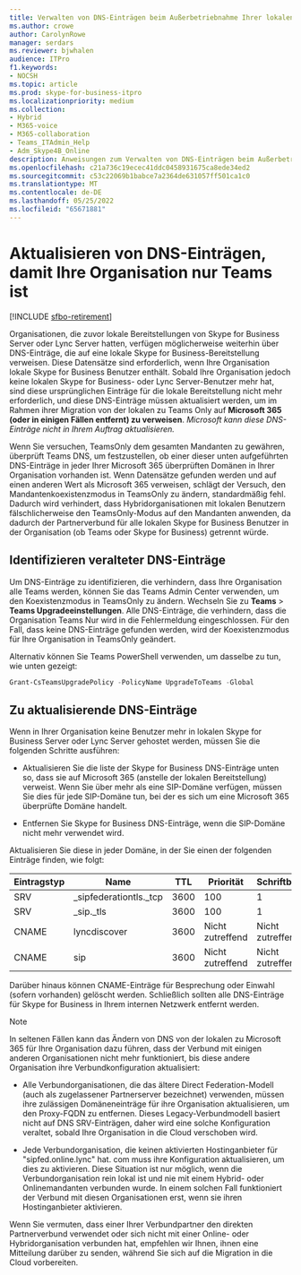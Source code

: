 ```yaml
---
title: Verwalten von DNS-Einträgen beim Außerbetriebnahme Ihrer lokalen Umgebung
ms.author: crowe
author: CarolynRowe
manager: serdars
ms.reviewer: bjwhalen
audience: ITPro
f1.keywords:
- NOCSH
ms.topic: article
ms.prod: skype-for-business-itpro
ms.localizationpriority: medium
ms.collection:
- Hybrid
- M365-voice
- M365-collaboration
- Teams_ITAdmin_Help
- Adm_Skype4B_Online
description: Anweisungen zum Verwalten von DNS-Einträgen beim Außerbetriebnahme Ihrer lokalen Skype for Business Umgebung.
ms.openlocfilehash: c21a736c19ecec41ddc0458931675ca8ede34ed2
ms.sourcegitcommit: c53c22069b1babce7a2364de631057ff501ca1c0
ms.translationtype: MT
ms.contentlocale: de-DE
ms.lasthandoff: 05/25/2022
ms.locfileid: "65671881"
---
```

# <a name="update-dns-entries-to-enable-your-organization-to-be-all-teams-only"></a>Aktualisieren von DNS-Einträgen, damit Ihre Organisation nur Teams ist

[!INCLUDE [sfbo-retirement](../../Hub/includes/sfbo-retirement.md)]

Organisationen, die zuvor lokale Bereitstellungen von Skype for Business Server oder Lync Server hatten, verfügen möglicherweise weiterhin über DNS-Einträge, die auf eine lokale Skype for Business-Bereitstellung verweisen. Diese Datensätze sind erforderlich, wenn Ihre Organisation lokale Skype for Business Benutzer enthält. Sobald Ihre Organisation jedoch keine lokalen Skype for Business- oder Lync Server-Benutzer mehr hat, sind diese ursprünglichen Einträge für die lokale Bereitstellung nicht mehr erforderlich, und diese DNS-Einträge müssen aktualisiert werden, um im Rahmen ihrer Migration von der lokalen zu Teams Only auf **Microsoft 365 (oder in einigen Fällen entfernt) zu verweisen**. *Microsoft kann diese DNS-Einträge nicht in Ihrem Auftrag aktualisieren.*

Wenn Sie versuchen, TeamsOnly dem gesamten Mandanten zu gewähren, überprüft Teams DNS, um festzustellen, ob einer dieser unten aufgeführten DNS-Einträge in jeder Ihrer Microsoft 365 überprüften Domänen in Ihrer Organisation vorhanden ist. Wenn Datensätze gefunden werden und auf einen anderen Wert als Microsoft 365 verweisen, schlägt der Versuch, den Mandantenkoexistenzmodus in TeamsOnly zu ändern, standardmäßig fehl. Dadurch wird verhindert, dass Hybridorganisationen mit lokalen Benutzern fälschlicherweise den TeamsOnly-Modus auf den Mandanten anwenden, da dadurch der Partnerverbund für alle lokalen Skype for Business Benutzer in der Organisation (ob Teams oder Skype for Business) getrennt würde.

## <a name="how-to-identify-stale-dns-records"></a>Identifizieren veralteter DNS-Einträge

Um DNS-Einträge zu identifizieren, die verhindern, dass Ihre Organisation alle Teams werden, können Sie das Teams Admin Center verwenden, um den Koexistenzmodus in TeamsOnly zu ändern. Wechseln Sie zu **Teams** >  **Teams Upgradeeinstellungen**. Alle DNS-Einträge, die verhindern, dass die Organisation Teams Nur wird in die Fehlermeldung eingeschlossen.  Für den Fall, dass keine DNS-Einträge gefunden werden, wird der Koexistenzmodus für Ihre Organisation in TeamsOnly geändert.

Alternativ können Sie Teams PowerShell verwenden, um dasselbe zu tun, wie unten gezeigt:

   ```PowerShell
   Grant-CsTeamsUpgradePolicy -PolicyName UpgradeToTeams -Global
   ```

## <a name="dns-records-to-be-updated"></a>Zu aktualisierende DNS-Einträge

Wenn in Ihrer Organisation keine Benutzer mehr in lokalen Skype for Business Server oder Lync Server gehostet werden, müssen Sie die folgenden Schritte ausführen:

- Aktualisieren Sie die liste der Skype for Business DNS-Einträge unten so, dass sie auf Microsoft 365 (anstelle der lokalen Bereitstellung) verweist. Wenn Sie über mehr als eine SIP-Domäne verfügen, müssen Sie dies für jede SIP-Domäne tun, bei der es sich um eine Microsoft 365 überprüfte Domäne handelt.

- Entfernen Sie Skype for Business DNS-Einträge, wenn die SIP-Domäne nicht mehr verwendet wird.

Aktualisieren Sie diese in jeder Domäne, in der Sie einen der folgenden Einträge finden, wie folgt:

|Eintragstyp|Name|TTL|Priorität|Schriftbreite|Port|Wert|
|---|---|---|---|---|---|---|
|SRV|_sipfederationtls._tcp|3600|100|1|5061|sipfed.online.lync.com|
|SRV|_sip._tls|3600|100|1|443|sipdir.online.lync.com|
|CNAME|lyncdiscover|3600|Nicht zutreffend|Nicht zutreffend|Nicht zutreffend|webdir.online.lync.com|
|CNAME|sip|3600|Nicht zutreffend|Nicht zutreffend|Nicht zutreffend|sipdir.online.lync.com|

Darüber hinaus können CNAME-Einträge für Besprechung oder Einwahl (sofern vorhanden) gelöscht werden. Schließlich sollten alle DNS-Einträge für Skype for Business in Ihrem internen Netzwerk entfernt werden.

> [!NOTE]
> In seltenen Fällen kann das Ändern von DNS von der lokalen zu Microsoft 365 für Ihre Organisation dazu führen, dass der Verbund mit einigen anderen Organisationen nicht mehr funktioniert, bis diese andere Organisation ihre Verbundkonfiguration aktualisiert:
>
> - Alle Verbundorganisationen, die das ältere Direct Federation-Modell (auch als zugelassener Partnerserver bezeichnet) verwenden, müssen ihre zulässigen Domäneneinträge für ihre Organisation aktualisieren, um den Proxy-FQDN zu entfernen. Dieses Legacy-Verbundmodell basiert nicht auf DNS SRV-Einträgen, daher wird eine solche Konfiguration veraltet, sobald Ihre Organisation in die Cloud verschoben wird.
>
> - Jede Verbundorganisation, die keinen aktivierten Hostinganbieter für "sipfed.online.lync" hat.<span> com muss ihre Konfiguration aktualisieren, um dies zu aktivieren. Diese Situation ist nur möglich, wenn die Verbundorganisation rein lokal ist und nie mit einem Hybrid- oder Onlinemandanten verbunden wurde. In einem solchen Fall funktioniert der Verbund mit diesen Organisationen erst, wenn sie ihren Hostinganbieter aktivieren.
>
> Wenn Sie vermuten, dass einer Ihrer Verbundpartner den direkten Partnerverbund verwendet oder sich nicht mit einer Online- oder Hybridorganisation verbunden hat, empfehlen wir Ihnen, ihnen eine Mitteilung darüber zu senden, während Sie sich auf die Migration in die Cloud vorbereiten.
